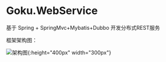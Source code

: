 # Goku.WebService
基于 Spring + SpringMvc+Mybatis+Dubbo 开发分布式REST服务

框架架构图：

![架构图](https://github.com/nbfujx/Goku.WebService/blob/master/Docs/架构.png){:height="400px" width="300px"}






